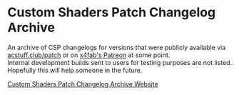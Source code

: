 # Custom Shaders Patch Changelog Archive
An archive of CSP changelogs for versions that were publicly available via [acstuff.club/patch](https://acstuff.club/patch/) or on [x4fab's Patreon](https://www.patreon.com/x4fab) at some point.    
Internal development builds sent to users for testing purposes are not listed.  
Hopefully this will help someone in the future.

[Custom Shaders Patch Changelog Archive Website](https://c1xtz.github.io/csp-logs/)
